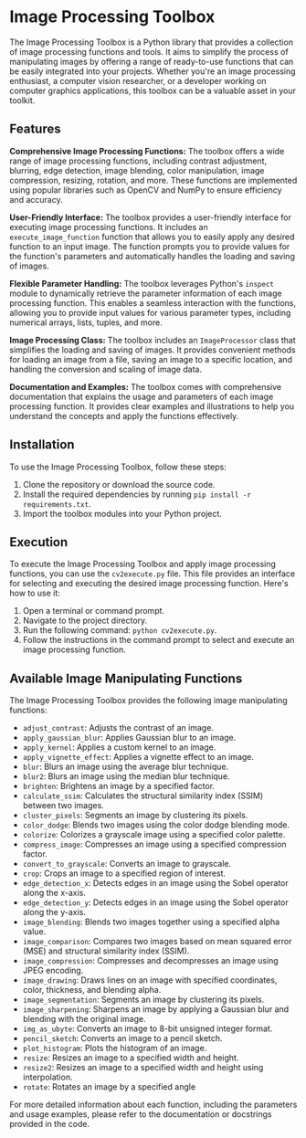# Image Processing Toolbox

The Image Processing Toolbox is a Python library that provides a collection of image processing functions and tools. It aims to simplify the process of manipulating images by offering a range of ready-to-use functions that can be easily integrated into your projects. Whether you're an image processing enthusiast, a computer vision researcher, or a developer working on computer graphics applications, this toolbox can be a valuable asset in your toolkit.

## Features

**Comprehensive Image Processing Functions:** The toolbox offers a wide range of image processing functions, including contrast adjustment, blurring, edge detection, image blending, color manipulation, image compression, resizing, rotation, and more. These functions are implemented using popular libraries such as OpenCV and NumPy to ensure efficiency and accuracy.

**User-Friendly Interface:** The toolbox provides a user-friendly interface for executing image processing functions. It includes an `execute_image_function` function that allows you to easily apply any desired function to an input image. The function prompts you to provide values for the function's parameters and automatically handles the loading and saving of images.

**Flexible Parameter Handling:** The toolbox leverages Python's `inspect` module to dynamically retrieve the parameter information of each image processing function. This enables a seamless interaction with the functions, allowing you to provide input values for various parameter types, including numerical arrays, lists, tuples, and more.

**Image Processing Class:** The toolbox includes an `ImageProcessor` class that simplifies the loading and saving of images. It provides convenient methods for loading an image from a file, saving an image to a specific location, and handling the conversion and scaling of image data.

**Documentation and Examples:** The toolbox comes with comprehensive documentation that explains the usage and parameters of each image processing function. It provides clear examples and illustrations to help you understand the concepts and apply the functions effectively.

## Installation

To use the Image Processing Toolbox, follow these steps:

1. Clone the repository or download the source code.
2. Install the required dependencies by running `pip install -r requirements.txt`.
3. Import the toolbox modules into your Python project.

## Execution

To execute the Image Processing Toolbox and apply image processing functions, you can use the `cv2execute.py` file. This file provides an interface for selecting and executing the desired image processing function. Here's how to use it:

1. Open a terminal or command prompt.
2. Navigate to the project directory.
3. Run the following command: `python cv2execute.py`.
4. Follow the instructions in the command prompt to select and execute an image processing function.

## Available Image Manipulating Functions

The Image Processing Toolbox provides the following image manipulating functions:

- `adjust_contrast`: Adjusts the contrast of an image.
- `apply_gaussian_blur`: Applies Gaussian blur to an image.
- `apply_kernel`: Applies a custom kernel to an image.
- `apply_vignette_effect`: Applies a vignette effect to an image.
- `blur`: Blurs an image using the average blur technique.
- `blur2`: Blurs an image using the median blur technique.
- `brighten`: Brightens an image by a specified factor.
- `calculate_ssim`: Calculates the structural similarity index (SSIM) between two images.
- `cluster_pixels`: Segments an image by clustering its pixels.
- `color_dodge`: Blends two images using the color dodge blending mode.
- `colorize`: Colorizes a grayscale image using a specified color palette.
- `compress_image`: Compresses an image using a specified compression factor.
- `convert_to_grayscale`: Converts an image to grayscale.
- `crop`: Crops an image to a specified region of interest.
- `edge_detection_x`: Detects edges in an image using the Sobel operator along the x-axis.
- `edge_detection_y`: Detects edges in an image using the Sobel operator along the y-axis.
- `image_blending`: Blends two images together using a specified alpha value.
- `image_comparison`: Compares two images based on mean squared error (MSE) and structural similarity index (SSIM).
- `image_compression`: Compresses and decompresses an image using JPEG encoding.
- `image_drawing`: Draws lines on an image with specified coordinates, color, thickness, and blending alpha.
- `image_segmentation`: Segments an image by clustering its pixels.
- `image_sharpening`: Sharpens an image by applying a Gaussian blur and blending with the original image.
- `img_as_ubyte`: Converts an image to 8-bit unsigned integer format.
- `pencil_sketch`: Converts an image to a pencil sketch.
- `plot_histogram`: Plots the histogram of an image.
- `resize`: Resizes an image to a specified width and height.
- `resize2`: Resizes an image to a specified width and height using interpolation.
- `rotate`: Rotates an image by a specified angle

For more detailed information about each function, including the parameters and usage examples, please refer to the documentation or docstrings provided in the code.
